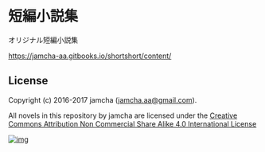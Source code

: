 # 短編小説集

オリジナル短編小説集  

<https://jamcha-aa.gitbooks.io/shortshort/content/>  

## License

Copyright (c) 2016-2017 jamcha (jamcha.aa@gmail.com).  

All novels in this repository by jamcha are licensed under the [Creative Commons Attribution Non Commercial Share Alike 4.0 International License](http://creativecommons.org/licenses/by-nc-sa/4.0/deed)  

[![img](http://i.creativecommons.org/l/by-nc-sa/4.0/88x31.png)](http://creativecommons.org/licenses/by-nc-sa/4.0/deed)